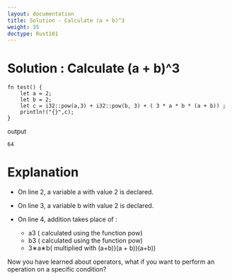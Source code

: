 ```yaml
---
layout: documentation
title: Solution - Calculate (a + b)^3
weight: 35
doctype: Rust101
---
```


# Solution : Calculate (a + b)^3


```
fn test() {
    let a = 2;
    let b = 2;
    let c = i32::pow(a,3) + i32::pow(b, 3) + ( 3 * a * b * (a + b)) ; 
    println!("{}",c);  
}

```
output 


```
64

```

# Explanation
  
  - On line 2, a variable a with value 2 is declared. <br>
  - On line 3, a variable b with value 2 is declared. <br>
  - On line 4, addition takes place of : <br>
        
    - a​3​​ ( calculated using the function pow)
    - b​3​​ ( calculated using the function pow)
    - 3∗a∗b( multiplied with (a+b))(a + b))(a+b))
        
        
Now you have learned about operators, what if you want to perform an operation on a specific condition? 



